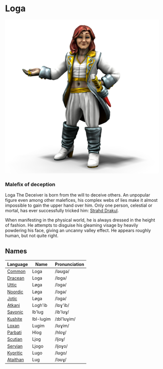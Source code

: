 # Loga

![](loga.png)

### Malefix of deception

Loga The Deceiver is born from the will to deceive others. An unpopular figure even among other malefices, his complex webs of lies make it almost impossible to gain the upper hand over him. Only one person, celestial or mortal, has ever successfully tricked him: [Strahd Drakul](/locations/zarovia/people/strahd_drakul).

When manifesting in the physical world, he is always dressed in the height of fashion. He attempts to disguise his gleaming visage by heavily powdering his face, giving an uncanny valley effect. He appears roughly human, but not quite right.

## Names

| Language | Name | Pronunciation |
| ---      | ---  | ---           |
| [Common](/languages/common) | Loga | /ləʊgə/ | 
| [Dracean](/languages/dracean) | Loga | /lɒgə/ | 
| [Uttic](/languages/uttic) | Løga | /lɜgə/ | 
| [Noordic](/languages/noordic) | Løga | /lɜgə/ | 
| [Jotic](/languages/jotic) | Løga | /lɜgə/ |
| [Atkani](/languages/atkani) | Logh'ib | /lɒɣ'ib/ | 
| [Savonic](/languages/savonic) | Ib'lug | /ib'lʊɣ/ | 
| [Kushite](/languages/kushite) | Ibl-lugim | /ɪbl'lʊɣim/ | 
| [Loxan](/languages/loxan) | Lugim | /lʊɣim/ | 
| [Parbati](/languages/parbati) | Hlog | /hloɣ/ | 
| [Scutian](/languages/scutian) | Ljog | /ljoɣ/ | 
| [Servian](/languages/servian) | Ljogo | /ljoɣo/ | 
| [Kypritic](/languages/kypritic) | Lugo | /lʊgo/ | 
| [Ataithan](/languages/ataithan) | Lug | /lɜʊɣ/ |
